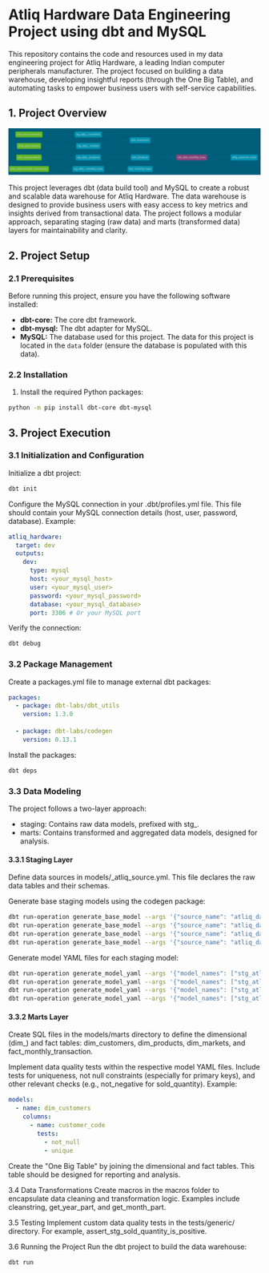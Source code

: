# Atliq Hardware Data Engineering Project using dbt and MySQL

This repository contains the code and resources used in my data engineering project for Atliq Hardware, a leading Indian computer peripherals manufacturer. The project focused on building a data warehouse, developing insightful reports (through the One Big Table), and automating tasks to empower business users with self-service capabilities.

## 1. Project Overview
![Data_lineage](images/data_lineage.png)

This project leverages dbt (data build tool) and MySQL to create a robust and scalable data warehouse for Atliq Hardware.  The data warehouse is designed to provide business users with easy access to key metrics and insights derived from transactional data.  The project follows a modular approach, separating staging (raw data) and marts (transformed data) layers for maintainability and clarity.

## 2. Project Setup

### 2.1 Prerequisites

Before running this project, ensure you have the following software installed:

*   **dbt-core:**  The core dbt framework.
*   **dbt-mysql:** The dbt adapter for MySQL.
*   **MySQL:**  The database used for this project. The data for this project is located in the `data` folder (ensure the database is populated with this data).

### 2.2 Installation

1.  Install the required Python packages:

```bash
python -m pip install dbt-core dbt-mysql
```

## 3. Project Execution
### 3.1 Initialization and Configuration
Initialize a dbt project:
```bash
dbt init
```
Configure the MySQL connection in your .dbt/profiles.yml file. This file should contain your MySQL connection details (host, user, password, database). Example:
```YAML
atliq_hardware:
  target: dev
  outputs:
    dev:
      type: mysql
      host: <your_mysql_host>
      user: <your_mysql_user>
      password: <your_mysql_password>
      database: <your_mysql_database>
      port: 3306 # Or your MySQL port
```
Verify the connection:
```bash
dbt debug
```
### 3.2 Package Management
Create a packages.yml file to manage external dbt packages:
```YAML
packages:
  - package: dbt-labs/dbt_utils
    version: 1.3.0

  - package: dbt-labs/codegen
    version: 0.13.1
```
Install the packages:
```bash
dbt deps
```
### 3.3 Data Modeling
The project follows a two-layer approach:
- staging: Contains raw data models, prefixed with stg_.
- marts: Contains transformed and aggregated data models, designed for analysis.

#### 3.3.1 Staging Layer
Define data sources in models/_atliq_source.yml. This file declares the raw data tables and their schemas.

Generate base staging models using the codegen package:

```bash
dbt run-operation generate_base_model --args '{"source_name": "atliq_data", "table_name": "customers"}'
dbt run-operation generate_base_model --args '{"source_name": "atliq_data", "table_name": "markets"}'
dbt run-operation generate_base_model --args '{"source_name": "atliq_data", "table_name": "products"}'
dbt run-operation generate_base_model --args '{"source_name": "atliq_data", "table_name": "monthly_transactions"}'
```
Generate model YAML files for each staging model:
```bash
dbt run-operation generate_model_yaml --args '{"model_names": ["stg_atliq__customers"]}'
dbt run-operation generate_model_yaml --args '{"model_names": ["stg_atliq__markets"]}'
dbt run-operation generate_model_yaml --args '{"model_names": ["stg_atliq__monthly_trans"]}'
dbt run-operation generate_model_yaml --args '{"model_names": ["stg_atliq__products"]}'
```
#### 3.3.2 Marts Layer
Create SQL files in the models/marts directory to define the dimensional (dim_) and fact tables: dim_customers, dim_products, dim_markets, and fact_monthly_transaction.

Implement data quality tests within the respective model YAML files.  Include tests for uniqueness, not null constraints (especially for primary keys), and other relevant checks (e.g., not_negative for sold_quantity).  Example:

```YAML
models:
  - name: dim_customers
    columns:
      - name: customer_code
        tests:
          - not_null
          - unique
```
Create the "One Big Table" by joining the dimensional and fact tables. This table should be designed for reporting and analysis.

3.4 Data Transformations
Create macros in the macros folder to encapsulate data cleaning and transformation logic.  Examples include cleanstring, get_year_part, and get_month_part.

3.5 Testing
Implement custom data quality tests in the tests/generic/ directory.  For example, assert_stg_sold_quantity_is_positive.

3.6 Running the Project
Run the dbt project to build the data warehouse:

```bash
dbt run
```
